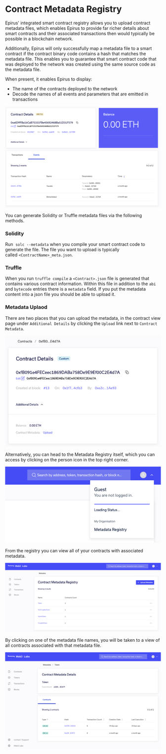 # Contract Metadata Registry

Epirus' integrated smart contract registry allows you to upload contract metadata files, which enables Epirus to provide far richer details about smart contracts and their associated transactions then would typically be possible in a blockchain network.

Additionally, Epirus will only successfully map a metadata file to a smart contract if the contract binary code contains a hash that matches the metadata file. This enables you to guarantee that smart contract code that was deployed to the network was created using the same source code as the metadata file. 
 
When present, it enables Epirus to display:

- The name of the contracts deployed to the network
- Decode the names of all events and parameters that are emitted in transactions

![Events with metadata](img/events_with_metadata.png)

You can generate Solidity or Truffle metadata files via the following methods.

### Solidity

Run 
`solc --metadata` when you compile your smart contract code to generate the file. The file 
you want to upload is typically called `<ContractName>_meta.json`.

### Truffle

When you run `truffle compile` a `<Contract>.json` file is generated that contains various contract information.  Within this file in addition to the `abi` and `bytecode` entries there is a `metadata` field. If you put the metadata content into a json file you should be able to upload it.

### Metadata Uplaod

There are two places that you can upload the metadata, in the contract view page under 
`Additional Details` by clicking the `Upload` link next to `Contract Metadata`.

![Upload metadata](img/upload_metadata.png)

Alternatively, you can head to the 
Metadata Registry itself, which you can access by clicking on the person icon in the top right 
corner.
   
![Metadata Registry menu item](img/metadata_registry_menu.png)

From the registry you can view all of your contracts with associated metadata.

![Metadata Registry](img/metadata_registry.png)

By clicking on one of the metadata file names, you will be taken to a view of all contracts associated with that metadata file.

![Metadata details](img/metadata_details.png)
